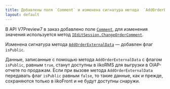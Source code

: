 ```yaml
---
title: Добавлены поля `Comment` и изменена сигнатура метода  `AddOrderExternalData`
layout: default
---
```


В API V7Preview7 в заказ добавлено поле [`Comment`](https://iiko.github.io/front.api.sdk/v7/html/P_Resto_Front_Api_Data_Orders_IOrder_Comment.htm), для изменения значения используется метод [`IEditSession.ChangeOrderComment`](https://iiko.github.io/front.api.sdk/v7/html/M_Resto_Front_Api_Editors_IEditSession_ChangeOrderOriginName.htm).

Изменена сигнатура метода [`AddOrderExternalData`](https://iiko.github.io/front.api.sdk/v7/html/M_Resto_Front_Api_Editors_IEditSession_AddOrderExternalData.htm) — добавлен флаг `isPublic`.

Данные, записанные с помощью метода `AddOrderExternalData` с флагом `isPublic`, равным `true`, станут доступны в iikoRMS для выгрузки в OlAP-отчете по продажам. Если при вызове метода `AddOrderExternalData` передавать флаг `isPublic` равным `false`, то такие данные, как и прежде, сохраняются только в iikoFront и не будут доступны снаружи.
